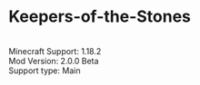 # Keepers-of-the-Stones
<br>Minecraft Support: 1.18.2
<br>Mod Version: 2.0.0 Beta
<br>Support type: Main
